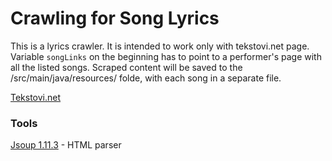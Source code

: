 # Crawling for Song Lyrics

This is a lyrics crawler. 
It is intended to work only with tekstovi.net page.
Variable `songLinks` on the beginning has to point to a performer's page with all the listed songs.
Scraped content will be saved to the /src/main/java/resources/ folde, with each song in a separate file.

[Tekstovi.net](https://tekstovi.net/)


### Tools

[Jsoup 1.11.3](https://jsoup.org/) - HTML parser

